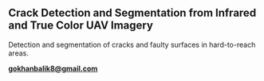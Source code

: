 ## Crack Detection and Segmentation from Infrared and True Color UAV Imagery  

Detection and segmentation of cracks and faulty surfaces in hard-to-reach areas.

**gokhanbalik8@gmail.com**
